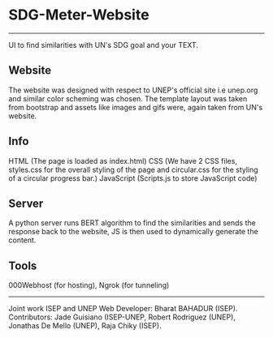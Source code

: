 # SDG-Meter-Website
***
UI to find similarities with UN's SDG goal and your TEXT.

## Website 
The website was designed with respect to UNEP's official site i.e unep.org 
and similar color scheming was chosen. The template layout was taken from 
bootstrap and assets like images and gifs were, again taken from UN's website. 

## Info
HTML (The page is loaded as index.html)
CSS (We have 2 CSS files, styles.css for the overall styling of the page and circular.css for the styling of a circular progress bar.)
JavaScript (Scripts.js to store JavaScript code)

## Server
A python server runs BERT algorithm to find the similarities and sends the response back to the website,
JS is then used to dynamically generate the content.

## Tools
000Webhost (for hosting),
Ngrok (for tunneling)

***

Joint work ISEP and UNEP
Web Developer: Bharat BAHADUR (ISEP).
Contributors: 
Jade Guisiano (ISEP-UNEP, 
Robert Rodriguez (UNEP), 
Jonathas De Mello (UNEP), 
Raja Chiky (ISEP).
